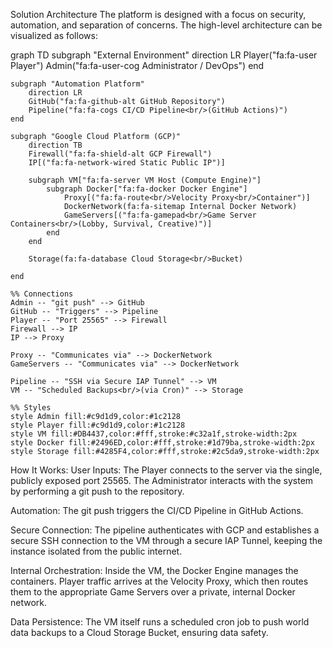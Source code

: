 Solution Architecture
The platform is designed with a focus on security, automation, and separation of concerns. The high-level architecture can be visualized as follows:

graph TD
    subgraph "External Environment"
        direction LR
        Player("fa:fa-user Player")
        Admin("fa:fa-user-cog Administrator / DevOps")
    end

    subgraph "Automation Platform"
        direction LR
        GitHub("fa:fa-github-alt GitHub Repository")
        Pipeline("fa:fa-cogs CI/CD Pipeline<br/>(GitHub Actions)")
    end

    subgraph "Google Cloud Platform (GCP)"
        direction TB
        Firewall("fa:fa-shield-alt GCP Firewall")
        IP[("fa:fa-network-wired Static Public IP")]

        subgraph VM["fa:fa-server VM Host (Compute Engine)"]
            subgraph Docker["fa:fa-docker Docker Engine"]
                Proxy[("fa:fa-route<br/>Velocity Proxy<br/>Container")]
                DockerNetwork(fa:fa-sitemap Internal Docker Network)
                GameServers[("fa:fa-gamepad<br/>Game Server Containers<br/>(Lobby, Survival, Creative)")]
            end
        end
        
        Storage(fa:fa-database Cloud Storage<br/>Bucket)
        
    end

    %% Connections
    Admin -- "git push" --> GitHub
    GitHub -- "Triggers" --> Pipeline
    Player -- "Port 25565" --> Firewall
    Firewall --> IP
    IP --> Proxy

    Proxy -- "Communicates via" --> DockerNetwork
    GameServers -- "Communicates via" --> DockerNetwork

    Pipeline -- "SSH via Secure IAP Tunnel" --> VM
    VM -- "Scheduled Backups<br/>(via Cron)" --> Storage

    %% Styles
    style Admin fill:#c9d1d9,color:#1c2128
    style Player fill:#c9d1d9,color:#1c2128
    style VM fill:#DB4437,color:#fff,stroke:#c32a1f,stroke-width:2px
    style Docker fill:#2496ED,color:#fff,stroke:#1d79ba,stroke-width:2px
    style Storage fill:#4285F4,color:#fff,stroke:#2c5da9,stroke-width:2px

How It Works:
User Inputs: The Player connects to the server via the single, publicly exposed port 25565. The Administrator interacts with the system by performing a git push to the repository.

Automation: The git push triggers the CI/CD Pipeline in GitHub Actions.

Secure Connection: The pipeline authenticates with GCP and establishes a secure SSH connection to the VM through a secure IAP Tunnel, keeping the instance isolated from the public internet.

Internal Orchestration: Inside the VM, the Docker Engine manages the containers. Player traffic arrives at the Velocity Proxy, which then routes them to the appropriate Game Servers over a private, internal Docker network.

Data Persistence: The VM itself runs a scheduled cron job to push world data backups to a Cloud Storage Bucket, ensuring data safety.